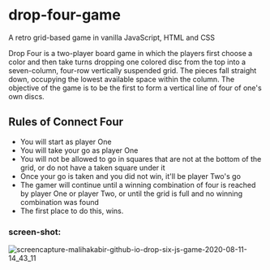 # drop-four-game
A retro grid-based game in vanilla JavaScript, HTML and CSS

Drop Four is a two-player board game in which the players first choose a color and then take turns dropping one colored disc from the top into a seven-column, four-row vertically suspended grid. The pieces fall straight down, occupying the lowest available space within the column. The objective of the game is to be the first to form a vertical line of four of one's own discs.

## Rules of Connect Four
* You will start as player One
* You will take your go as player One
* You will not be allowed to go in squares that are not at the bottom of the grid, or do not have a taken square under it
* Once your go is taken and you did not win, it'll be player Two's go
* The gamer will continue until a winning combination of four is reached by player One or player Two, or until the grid is full and no winning combination was found
* The first place to do this, wins.

### screen-shot:
![screencapture-malihakabir-github-io-drop-six-js-game-2020-08-11-14_43_11](https://user-images.githubusercontent.com/43598622/89876909-25693d80-dbe1-11ea-82ef-7ce9ceda9069.jpg)
